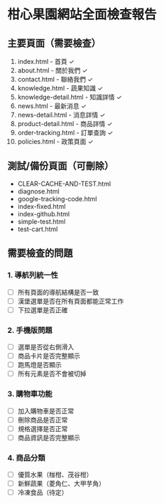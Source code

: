 # 柑心果園網站全面檢查報告

## 主要頁面（需要檢查）
1. index.html - 首頁 ✓
2. about.html - 關於我們 ✓
3. contact.html - 聯絡我們 ✓
4. knowledge.html - 蔬果知識 ✓
5. knowledge-detail.html - 知識詳情 ✓
6. news.html - 最新消息 ✓
7. news-detail.html - 消息詳情 ✓
8. product-detail.html - 商品詳情 ✓
9. order-tracking.html - 訂單查詢 ✓
10. policies.html - 政策頁面 ✓

## 測試/備份頁面（可刪除）
- CLEAR-CACHE-AND-TEST.html
- diagnose.html
- google-tracking-code.html
- index-fixed.html
- index-github.html
- simple-test.html
- test-cart.html

## 需要檢查的問題

### 1. 導航列統一性
- [ ] 所有頁面的導航結構是否一致
- [ ] 漢堡選單是否在所有頁面都能正常工作
- [ ] 下拉選單是否正確

### 2. 手機版問題
- [ ] 選單是否從右側滑入
- [ ] 商品卡片是否完整顯示
- [ ] 跑馬燈是否顯示
- [ ] 所有元素是否不會被切掉

### 3. 購物車功能
- [ ] 加入購物車是否正常
- [ ] 刪除商品是否正常
- [ ] 規格選擇是否正常
- [ ] 商品資訊是否完整顯示

### 4. 商品分類
- [ ] 優質水果（椪柑、茂谷柑）
- [ ] 新鮮蔬果（菱角仁、大甲芋角）
- [ ] 冷凍食品（待定）
